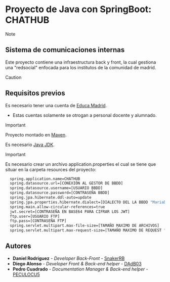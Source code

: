 # Proyecto de Java con SpringBoot: CHATHUB

>[!NOTE]
>## Sistema de comunicaciones internas
>Este proyecto contiene una infraestructura back y front, la cual gestiona una "redsocial" enfocada para los institutos de la comunidad de madrid.

>[!CAUTION]
>## Requisitos previos
> Es necesario tener una cuenta de [Educa Madrid](https://www.educa2.madrid.org/educamadrid/).
> - Estas cuentas solamente se otrogan a personal docente y alumnado.

>[!IMPORTANT]
> Proyecto montado en [Maven](https://maven.apache.org).
>
> Es necesario [Java JDK](https://www.oracle.com/es/java/technologies/downloads/).

>[!IMPORTANT]
> Es necesario crear un archivo application.properties el cual se tiene que situar en la carpeta resources del proyecto:

```bash
  spring.application.name=CHATHUB
  spring.datasource.url=[CONEXIÓN AL GESTOR DE BBDD]
  spring.datasource.username=[USUARIO BBDD]
  spring.datasource.password=[CONTRASEÑA BBDD]
  spring.jpa.hibernate.ddl-auto=update
  spring.jpa.properties.hibernate.dialect=[DIALECTO DEL LA BBDD "MariaDB" o "MySQL"]
  spring.main.allow-circular-references=true
  jwt.secret=[CONTRASEÑA EN BASE64 PARA CIFRAR LOS JWT]
  ftp.user=[USUARIO FTP]
  ftp.pass=[CONTRASEÑA FTP]
  spring.servlet.multipart.max-file-size=[TAMAÑO MAXIMO DE ARCHIVOS]
  spring.servlet.multipart.max-request-size=[TAMAÑO MAXIMO DE REQUEST "Se recomienda que sea lo mismo que de archivo"]
```

## Autores

* **Daniel Rodriguez** - *Developer Back-Front* - [SnakerRB](https://github.com/SnakerRB)
* **Diego Alonso** - *Developer Front & Back-end helper* - [DAdB03](https://github.com/DAdB03)
* **Pedro Cuadrado** - *Documentation Manager & Back-end helper* - [PECULOCU5](https://github.com/PECULOCU5)
